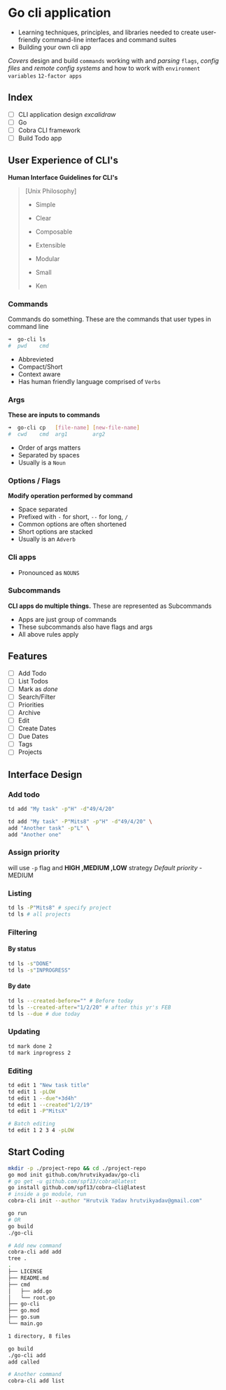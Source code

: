 # Go cli application
- Learning techniques, principles, and libraries needed to create user-friendly command-line interfaces and command suites 
- Building your own cli app

*Covers*
design and build `commands`
working with and *parsing* `flags`, *config files* and *remote config systems*
and how to work with `environment variables` `12-factor apps`

## Index
- [ ] CLI application design *excalidraw*
- [ ] Go
- [ ] Cobra CLI framework
- [ ] Build Todo app

## User Experience of CLI's
**Human Interface Guidelines for CLI's**

> [Unix Philosophy]
> - Simple
> - Clear
> - Composable
> - Extensible
> - Modular
> - Small
>
> - Ken

### Commands
Commands do something. These are the commands that user types in command line

```sh
➜  go-cli ls
#  pwd    cmd
```

- Abbrevieted
- Compact/Short
- Context aware
- Has human friendly language comprised of `Verbs`

### Args
**These are inputs to commands**

```sh
➜  go-cli cp   [file-name] [new-file-name]
#  cwd    cmd  arg1        arg2
```

- Order of args matters
- Separated by spaces
- Usually is a `Noun`

### Options / Flags
**Modify operation performed by command**

- Space separated
- Prefixed with `-` for short, `--` for long, `/`
- Common options are often shortened
- Short options are stacked
- Usually is an `Adverb`

### Cli apps

- Pronounced as `NOUNS`

### Subcommands
**CLI apps do multiple things.** These are represented as Subcommands

- Apps are just group of commands
- These subcommands also have flags and args
- All above rules apply

## Features

- [ ] Add Todo
- [ ] List Todos
- [ ] Mark as *done*
- [ ] Search/Filter
- [ ] Priorities
- [ ] Archive
- [ ] Edit
- [ ] Create Dates
- [ ] Due Dates
- [ ] Tags
- [ ] Projects

## Interface Design

### Add todo
```sh
td add "My task" -p"H" -d"49/4/20"

td add "My task" -P"Mits8" -p"H" -d"49/4/20" \
add "Another task" -p"L" \
add "Another one"
```

### Assign priority
will use `-p` flag and **HIGH ,MEDIUM ,LOW** strategy
*Default priority* - MEDIUM

### Listing

```sh
td ls -P"Mits8" # specify project
td ls # all projects
```

### Filtering

#### By status
```sh
td ls -s"DONE"
td ls -s"INPROGRESS"
```

#### By date
```sh
td ls --created-before="" # Before today
td ls --created-after="1/2/20" # after this yr's FEB
td ls --due # due today
```

### Updating
```sh
td mark done 2
td mark inprogress 2
```

### Editing
```sh
td edit 1 "New task title"
td edit 1 -pLOW
td edit 1 --due"+3d4h"
td edit 1 --created"1/2/19"
td edit 1 -P"MitsX"

# Batch editing
td edit 1 2 3 4 -pLOW
```
## Start Coding

```sh
mkdir -p ./project-repo && cd ./project-repo
go mod init github.com/hrutvikyadav/go-cli
# go get -u github.com/spf13/cobra@latest
go install github.com/spf13/cobra-cli@latest
# inside a go module, run
cobra-cli init --author "Hrutvik Yadav hrutvikyadav@gmail.com"

go run
# OR
go build
./go-cli
```

```sh
# Add new command
cobra-cli add add
tree .
.
├── LICENSE
├── README.md
├── cmd
│   ├── add.go
│   └── root.go
├── go-cli
├── go.mod
├── go.sum
└── main.go

1 directory, 8 files

go build 
./go-cli add
add called

# Another command
cobra-cli add list
```
